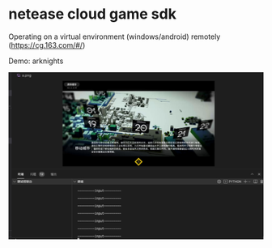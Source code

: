 # netease cloud game sdk

Operating on a virtual environment (windows/android) remotely
(https://cg.163.com/#/)

Demo: arknights

![demo](demo.jpg)

